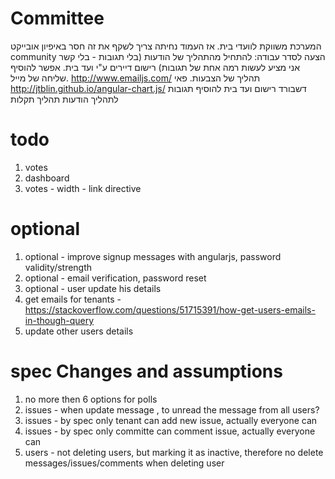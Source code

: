 # Committee
המערכת משווקת לוועדי בית. אז העמוד נחיתה צריך לשקף את זה
חסר באיפיון אובייקט community
הצעה לסדר עבודה:
להתחיל מהתהליך של הודעות (בלי תגובות - בלי קשר אני מציע לעשות רמה אחת של תגובות)
רישום דיירים ע"י ועד בית. אפשר להוסיף שליחה של מייל. http://www.emailjs.com/
תהליך של הצבעות. פאי http://jtblin.github.io/angular-chart.js/
דשבורד
רישום ועד בית
להוסיף תגובות לתהליך הודעות
תהליך תקלות



todo
=====
1. votes
2. dashboard
3. votes - width - link directive


optional
=========
1. optional - improve signup messages with angularjs, password validity/strength
2. optional - email verification, password reset
3. optional - user update his details
4. get emails for tenants - https://stackoverflow.com/questions/51715391/how-get-users-emails-in-though-query
5. update other users details

spec Changes and assumptions
=============================
1. no more then 6 options for polls
2. issues - when update message , to unread the message from all users?
3. issues - by spec only tenant can add new issue, actually everyone can
4. issues - by spec only committe can comment issue, actually everyone can
6. users - not deleting users, but marking it as inactive, therefore no delete messages/issues/comments when deleting user

